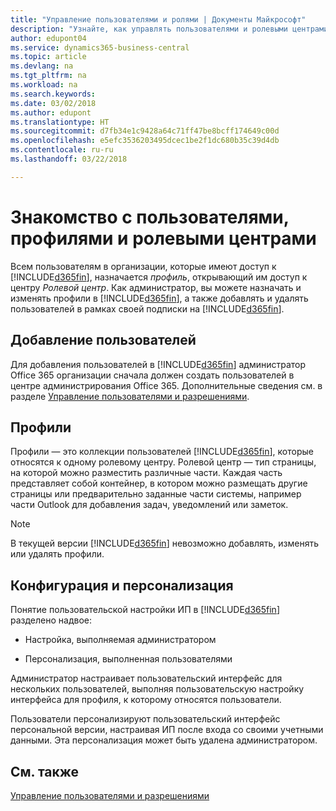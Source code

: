 ```yaml
---
title: "Управление пользователями и ролями | Документы Майкрософт"
description: "Узнайте, как управлять пользователями и ролевыми центрами в Business Central."
author: edupont04
ms.service: dynamics365-business-central
ms.topic: article
ms.devlang: na
ms.tgt_pltfrm: na
ms.workload: na
ms.search.keywords: 
ms.date: 03/02/2018
ms.author: edupont
ms.translationtype: HT
ms.sourcegitcommit: d7fb34e1c9428a64c71ff47be8bcff174649c00d
ms.openlocfilehash: e5efc3536203495dcec1be2f1dc680b35c39d4db
ms.contentlocale: ru-ru
ms.lasthandoff: 03/22/2018

---
```

# <a name="understanding-users-profiles-and-role-centers"></a>Знакомство с пользователями, профилями и ролевыми центрами
Всем пользователям в организации, которые имеют доступ к [!INCLUDE[d365fin](includes/d365fin_md.md)], назначается *профиль*, открывающий им доступ к центру *Ролевой центр*. Как администратор, вы можете назначать и изменять профили в [!INCLUDE[d365fin](includes/d365fin_md.md)], а также добавлять и удалять пользователей в рамках своей подписки на [!INCLUDE[d365fin](includes/d365fin_md.md)].  

## <a name="adding-users"></a>Добавление пользователей
Для добавления пользователей в [!INCLUDE[d365fin](includes/d365fin_md.md)] администратор Office 365 организации сначала должен создать пользователей в центре администрирования Office 365. Дополнительные сведения см. в разделе [Управление пользователями и разрешениями](ui-how-users-permissions.md).  

## <a name="profiles"></a>Профили
Профили — это коллекции пользователей [!INCLUDE[d365fin](includes/d365fin_md.md)], которые относятся к одному ролевому центру. Ролевой центр — тип страницы, на которой можно разместить различные части. Каждая часть представляет собой контейнер, в котором можно размещать другие страницы или предварительно заданные части системы, например части Outlook для добавления задач, уведомлений или заметок.  

> [!NOTE]  
>  В текущей версии [!INCLUDE[d365fin](includes/d365fin_md.md)] невозможно добавлять, изменять или удалять профили.  

## <a name="configuration-and-personalization"></a>Конфигурация и персонализация
Понятие пользовательской настройки ИП в [!INCLUDE[d365fin](includes/d365fin_md.md)] разделено надвое:  

-   Настройка, выполняемая администратором  

-   Персонализация, выполненная пользователями  

Администратор настраивает пользовательский интерфейс для нескольких пользователей, выполняя пользовательскую настройку интерфейса для профиля, к которому относятся пользователи.  

Пользователи персонализируют пользовательский интерфейс персональной версии, настраивая ИП после входа со своими учетными данными. Эта персонализация может быть удалена администратором.  

## <a name="see-also"></a>См. также  
[Управление пользователями и разрешениями](ui-how-users-permissions.md)  
<!-- [Customize the User Interface](../customize-the-user-interface.md)   
 [Security Overview](../Security%20Overview.md)-->

